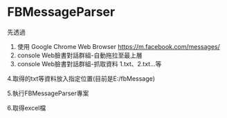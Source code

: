 # FBMessageParser

先透過
1. 使用 Google Chrome Web Browser
	https://m.facebook.com/messages/
2. console
	Web臉書對話群組-自動拖拉至最上層
3. console
	Web臉書對話群組-抓取資料
		1.txt、2.txt...等

4.取得的txt等資料放入指定位置(目前是E:/fbMessage)

5.執行FBMessageParser專案

6.取得excel檔